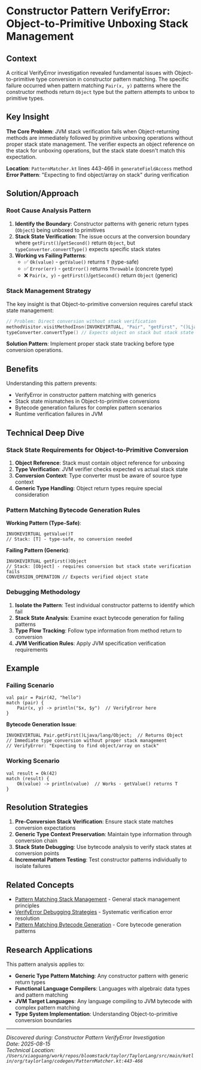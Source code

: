 # Constructor Pattern VerifyError: Object-to-Primitive Unboxing Stack Management

## Context

A critical VerifyError investigation revealed fundamental issues with Object-to-primitive type conversion in constructor pattern matching. The specific failure occurred when pattern matching `Pair(x, y)` patterns where the constructor methods return `Object` type but the pattern attempts to unbox to primitive types.

## Key Insight

**The Core Problem**: JVM stack verification fails when Object-returning methods are immediately followed by primitive unboxing operations without proper stack state management. The verifier expects an object reference on the stack for unboxing operations, but the stack state doesn't match this expectation.

**Location**: `PatternMatcher.kt` lines 443-466 in `generateFieldAccess` method
**Error Pattern**: "Expecting to find object/array on stack" during verification

## Solution/Approach

### Root Cause Analysis Pattern

1. **Identify the Boundary**: Constructor patterns with generic return types (`Object`) being unboxed to primitives
2. **Stack State Verification**: The issue occurs at the conversion boundary where `getFirst()`/`getSecond()` return `Object`, but `typeConverter.convertType()` expects specific stack states
3. **Working vs Failing Patterns**:
   - ✅ `Ok(value)` - `getValue()` returns `T` (type-safe)
   - ✅ `Error(err)` - `getError()` returns `Throwable` (concrete type)
   - ❌ `Pair(x, y)` - `getFirst()`/`getSecond()` return `Object` (generic)

### Stack Management Strategy

The key insight is that Object-to-primitive conversion requires careful stack state management:

```kotlin
// Problem: Direct conversion without stack verification
methodVisitor.visitMethodInsn(INVOKEVIRTUAL, "Pair", "getFirst", "()Ljava/lang/Object;", false)
typeConverter.convertType() // Expects object on stack but stack state is incorrect
```

**Solution Pattern**: Implement proper stack state tracking before type conversion operations.

## Benefits

Understanding this pattern prevents:
- VerifyError in constructor pattern matching with generics
- Stack state mismatches in Object-to-primitive conversions
- Bytecode generation failures for complex pattern scenarios
- Runtime verification failures in JVM

## Technical Deep Dive

### Stack State Requirements for Object-to-Primitive Conversion

1. **Object Reference**: Stack must contain object reference for unboxing
2. **Type Verification**: JVM verifier checks expected vs actual stack state
3. **Conversion Context**: Type converter must be aware of source type context
4. **Generic Type Handling**: Object return types require special consideration

### Pattern Matching Bytecode Generation Rules

**Working Pattern (Type-Safe)**:
```
INVOKEVIRTUAL getValue()T
// Stack: [T] - type-safe, no conversion needed
```

**Failing Pattern (Generic)**:
```
INVOKEVIRTUAL getFirst()Object
// Stack: [Object] - requires conversion but stack state verification fails
CONVERSION_OPERATION // Expects verified object state
```

### Debugging Methodology

1. **Isolate the Pattern**: Test individual constructor patterns to identify which fail
2. **Stack State Analysis**: Examine exact bytecode generation for failing patterns
3. **Type Flow Tracking**: Follow type information from method return to conversion
4. **JVM Verification Rules**: Apply JVM specification verification requirements

## Example

### Failing Scenario
```taylor
val pair = Pair(42, "hello")
match (pair) {
    Pair(x, y) -> println("$x, $y")  // VerifyError here
}
```

**Bytecode Generation Issue**:
```
INVOKEVIRTUAL Pair.getFirst()Ljava/lang/Object;  // Returns Object
// Immediate type conversion without proper stack management
// VerifyError: "Expecting to find object/array on stack"
```

### Working Scenario  
```taylor
val result = Ok(42)
match (result) {
    Ok(value) -> println(value)  // Works - getValue() returns T
}
```

## Resolution Strategies

1. **Pre-Conversion Stack Verification**: Ensure stack state matches conversion expectations
2. **Generic Type Context Preservation**: Maintain type information through conversion chain
3. **Stack State Debugging**: Use bytecode analysis to verify stack states at conversion points
4. **Incremental Pattern Testing**: Test constructor patterns individually to isolate failures

## Related Concepts

- [Pattern Matching Stack Management](./pattern-matching-stack-management.md) - General stack management principles
- [VerifyError Debugging Strategies](./verifyerror-debugging.md) - Systematic verification error resolution
- [Pattern Matching Bytecode Generation](./pattern-matching-bytecode.md) - Core bytecode generation patterns

## Research Applications

This pattern analysis applies to:
- **Generic Type Pattern Matching**: Any constructor pattern with generic return types
- **Functional Language Compilers**: Languages with algebraic data types and pattern matching
- **JVM Target Languages**: Any language compiling to JVM bytecode with complex pattern matching
- **Type System Implementation**: Understanding Object-to-primitive conversion boundaries

---
*Discovered during: Constructor Pattern VerifyError Investigation*  
*Date: 2025-08-15*  
*Technical Location: `/Users/xiaoguang/work/repos/bloomstack/taylor/TaylorLang/src/main/kotlin/org/taylorlang/codegen/PatternMatcher.kt:443-466`*